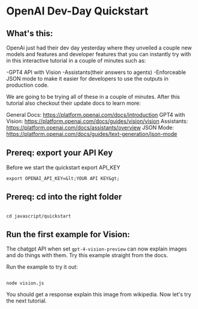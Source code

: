 # OpenAI Dev-Day Quickstart


## What's this:

OpenAi just had their dev day yesterday where they unveiled a couple new models and features and developer features that you can instantly try with  in this interactive tutorial in a couple of minutes such as:

-GPT4 API with Vision
-Assistants(their answers to agents)
-Enforceable JSON mode to make it easier for developers to use the outputs in production code.

We are going to be trying all of these in a couple of minutes.  After this tutorial also checkout their update docs to learn more: 

General Docs: https://platform.openai.com/docs/introduction
GPT4 with Vision: https://platform.openai.com/docs/guides/vision/vision
Assistants: https://platform.openai.com/docs/assistants/overview
JSON Mode: https://platform.openai.com/docs/guides/text-generation/json-mode

## Prereq: export your API Key


Before we start the quickstart export API_KEY

```
export OPENAI_API_KEY=&lt;YOUR API KEY&gt;
```

## Prereq: cd into the right folder

```devdocs_run

cd javascript/quickstart

```

## Run the first example for Vision:

The chatgpt API when set <code>gpt-4-vision-preview</code> can now explain images and do things with them.  Try this example straight from the docs.

Run the example to try it out:

```devdocs_run

node vision.js

```

You should get a response explain this image from wikipedia.  Now let's try the next tutorial.


